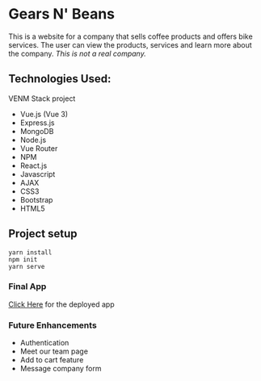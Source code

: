# Gears N' Beans

This is a website for a company that sells coffee products and offers bike services. The user can view the products, services and learn more about the company. <em>This is not a real company.</em>

## Technologies Used:

VENM Stack project

- Vue.js (Vue 3)
- Express.js
- MongoDB
- Node.js
- Vue Router
- NPM
- React.js
- Javascript
- AJAX
- CSS3
- Bootstrap
- HTML5

## Project setup

```
yarn install
npm init
yarn serve
```

### Final App

[Click Here](https://gears-beans-client.herokuapp.com/) for the deployed app

### Future Enhancements

- Authentication
- Meet our team page
- Add to cart feature
- Message company form
  <!-- ### Compiles and minifies for production

```
yarn build
```

